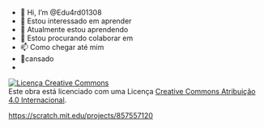 - 👋 Hi, I’m @Edu4rd01308
- 👀 Estou interessado em aprender
- 🌱 Atualmente estou aprendendo
- 💞️ Estou procurando colaborar em
- 📫 Como chegar até mim
- 🫠cansado
- 
<!---
Edu4rd01308/Edu4rd01308 is a ✨ special ✨ repository because its `README.md` (this file) appears on your GitHub profile.
You can click the Preview link to take a look at your changes.
--->
<a rel="license" href="http://creativecommons.org/licenses/by/4.0/"><img alt="Licença Creative Commons" style="border-width:0" src="https://i.creativecommons.org/l/by/4.0/88x31.png" /></a><br />Este obra está licenciado com uma Licença <a rel="license" href="http://creativecommons.org/licenses/by/4.0/">Creative Commons Atribuição 4.0 Internacional</a>.

https://scratch.mit.edu/projects/857557120
